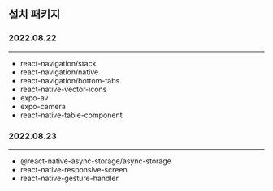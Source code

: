 ## 설치 패키지
### 2022.08.22
----
* react-navigation/stack
* react-navigation/native
* react-navigation/bottom-tabs
* react-native-vector-icons
* expo-av
* expo-camera
* react-native-table-component

### 2022.08.23
----
* @react-native-async-storage/async-storage
* react-native-responsive-screen
* react-native-gesture-handler

